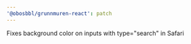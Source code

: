 ```yaml
---
'@obosbbl/grunnmuren-react': patch
---
```


Fixes background color on inputs with type="search" in Safari
